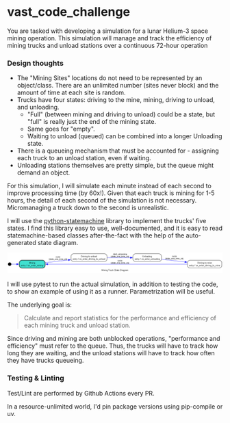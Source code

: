 # vast_code_challenge

You are tasked with developing a simulation for a lunar Helium-3 space mining operation. This
simulation will manage and track the efficiency of mining trucks and unload stations over a
continuous 72-hour operation

### Design thoughts

* The "Mining Sites" locations do not need to be represented by an object/class. There are an unlimited number (sites never block) and
the amount of time at each site is random.
* Trucks have four states: driving to the mine, mining, driving to unload, and unloading.
  * "Full" (between mining and driving to unload) could be a state, but "full" is really just the end of the mining state.
  * Same goes for "empty".
  * Waiting to unload (queued) can be combined into a longer Unloading state.
* There is a queueing mechanism that must be accounted for - assigning each truck to an unload station, even if waiting.
* Unloading stations themselves are pretty simple, but the queue might demand an object.

For this simulation, I will simulate each minute instead of each second to improve processing time (by 60x!). Given that each truck
is mining for 1-5 hours, the detail of each second of the simulation is not necessary. Micromanaging a truck
down to the second is unrealistic.

I will use the [python-statemachine](https://pypi.org/project/python-statemachine/) library to implement the trucks'
five states. I find this library easy to use, well-documented, and it is easy to read statemachine-based classes
after-the-fact with the help of the auto-generated state diagram.

![Truck SM State Diagram](src/mining_sim/truck_sm.png)

I will use pytest to run the actual simulation, in addition to testing the code, to show an example of using
it as a runner. Parametrization will be useful.

The underlying goal is:
>  Calculate and report statistics for the performance and efficiency of each mining truck and unload station.

Since driving and mining are both unblocked operations, "performance and efficiency" must refer to the queue.
Thus, the trucks will have to track how long they are waiting, and the unload stations will have to track how often
they have trucks queueing.

### Testing & Linting

Test/Lint are performed by Github Actions every PR.

In a resource-unlimited world, I'd pin package versions using pip-compile or uv.

